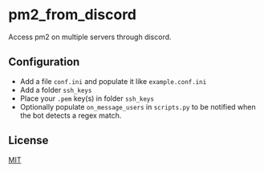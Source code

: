 # pm2_from_discord

Access pm2 on multiple servers through discord.

## Configuration

- Add a file `conf.ini` and populate it like `example.conf.ini`
- Add a folder `ssh_keys`
- Place your `.pem` key(s) in folder `ssh_keys`
- Optionally populate `on_message_users` in `scripts.py` to be notified when the bot detects a regex match.

## License
[MIT](https://choosealicense.com/licenses/mit/)